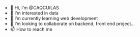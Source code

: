 - 👋 Hi, I’m @CAQCUILAS
- 👀 I’m interested in data
- 🌱 I’m currently learning web development 
- 💞️ I’m looking to collaborate on backend, front end project...
- 📫 How to reach me 

<!---
CAQCUILAS/CAQCUILAS is a ✨ special ✨ repository because its `README.md` (this file) appears on your GitHub profile.
You can click the Preview link to take a look at your changes.
--->
